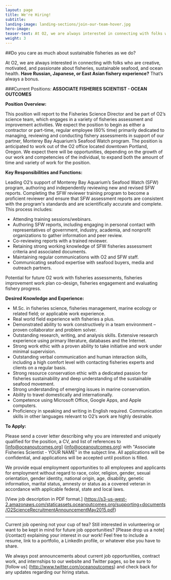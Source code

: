 ```yaml
---
layout: page 
title: We're Hiring!
subtitle: 
landing-image: landing-sections/join-our-team-hover.jpg
hero-image:
teaser-text: At O2, we are always interested in connecting with folks who are creative, motivated, and passionate about fisheries, sustainable seafood, and ocean health.
weight: 3
---
```

##Do you care as much about sustainable fisheries as we do?

At O2, we are always interested in connecting with folks who are creative, motivated, and passionate about fisheries, sustainable seafood, and ocean health. **Have Russian, Japanese, or East Asian fishery experience?** That’s always a bonus.

###Current Positions: 
**ASSOCIATE FISHERIES SCIENTIST - OCEAN OUTCOMES**

**Position Overview:**

This position will report to the Fisheries Science Director and be part of O2’s science team, which engages in a variety of fisheries assessment and improvement activities. We expect the position to begin as either a contractor or part-time, regular employee (60% time) primarily dedicated to managing, reviewing and conducting fishery assessments in support of our partner, Monterey Bay Aquarium’s Seafood Watch program. The position is anticipated to work out of the O2 office located downtown Portland, Oregon. We expect there will be opportunities, depending on the growth of our work and competencies of the individual, to expand both the amount of time and variety of work for the position.

**Key Responsibilities and Functions:**

Leading O2’s support of Monterey Bay Aquarium’s Seafood Watch (SFW) program, authoring and independently reviewing new and revised SFW reports. Completing the SFW reviewer training program to become a proficient reviewer and ensure that SFW assessment reports are consistent with the program's standards and are scientifically accurate and complete. This process includes:

* Attending training sessions/webinars.
* Authoring SFW reports, including engaging in personal contact with representatives of government, industry, academia, and nonprofit organizations to gather information and peer review.  
* Co-reviewing reports with a trained reviewer.
* Retaining strong working knowledge of SFW fisheries assessment criteria and associated documents.
* Maintaining regular communications with O2 and SFW staff.
* Communicating seafood expertise with seafood buyers, media and outreach partners.

Potential for future O2 work with fisheries assessments, fisheries improvement work plan co-design, fisheries engagement and evaluating fishery progress. 

**Desired Knowledge and Experience:**

* M.Sc. in fisheries science, fisheries management, marine ecology or related field; or applicable work experience.
* Real world field experience with fisheries a plus.
* Demonstrated ability to work constructively in a team environment – proven collaborator and problem solver.
* Outstanding research, writing, and analysis skills. Extensive research experience using primary literature, databases and the Internet. 
* Strong work ethic with a proven ability to take initiative and work under minimal supervision.
* Outstanding verbal communication and human interaction skills, including a high comfort level with contacting fisheries experts and clients on a regular basis.
* Strong resource conservation ethic with a dedicated passion for fisheries sustainability and deep understanding of the sustainable seafood movement.
* Strong understanding of emerging issues in marine conservation.
* Ability to travel domestically and internationally.
* Competence using Microsoft Office, Google Apps, and Apple computers.
* Proficiency in speaking and writing in English required. Communication skills in other languages relevant to O2’s work are highly desirable.  

**To Apply:**

Please send a cover letter describing why you are interested and uniquely qualified for the position, a CV, and list of references to [info@oceanoutcomes.org] (info@oceanoutcomes.org) with "Associate Fisheries Scientist - YOUR NAME" in the subject line. All applications will be confidential, and applications will be accepted until position is filled. 

We provide equal employment opportunities to all employees and applicants for employment without regard to race, color, religion, gender, sexual orientation, gender identity, national origin, age, disability, genetic information, marital status, amnesty or status as a covered veteran in accordance with applicable federal, state and local laws.

[View job description in PDF format.] (https://s3-us-west-2.amazonaws.com/staticassets.oceanoutcomes.org/supporting+documents/O2ScienceRecruitmentAnnouncementMay2015.pdf)
______

Current job opening not your cup of tea? Still interested in volunteering or want to be kept in mind for future job opportunities? [Please drop us a note] (/contact) explaining your interest in our work! Feel free to include a resume, link to a portfolio, a LinkedIn profile, or whatever else you have to share. 

We always post announcements about current job opportunities, contract work, and internships to our website and Twitter pages, so be sure to [follow us] (http://www.twitter.com/oceanoutcomes) and check back for any updates regarding our hiring status.
